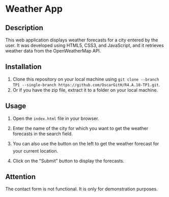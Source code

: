 # Weather App

## Description

This web application displays weather forecasts for a city entered by the user. It was developed using HTML5, CSS3, and
JavaScript, and it retrieves weather data from the OpenWeatherMap API.

## Installation

1. Clone this repository on your local machine using `git clone --branch TP1 --single-branch https://github.com/OscarGitH/R4.A.10-TP1.git`.
3. Or if you have the zip file, extract it to a folder on your local machine.

## Usage

1. Open the `index.html` file in your browser.

2. Enter the name of the city for which you want to get the weather forecasts in the search field.
3. You can also use the button on the left to get the weather forecast for your current location.<img src="img/pin.png" width="20" height="20">  
4. Click on the "Submit" button to display the forecasts.

## Attention
The contact form is not functional. It is only for demonstration purposes.
